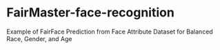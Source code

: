 # FairMaster-face-recognition
Example of FairFace Prediction from Face Attribute Dataset for Balanced Race, Gender, and Age
